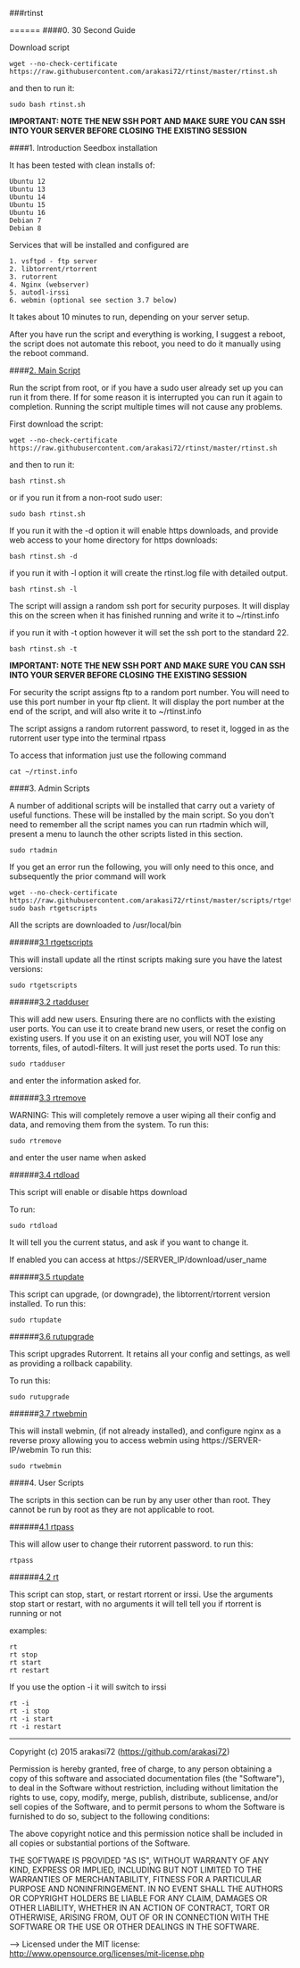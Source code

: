 ###rtinst
	
======
####0. 30 Second Guide

Download script

	wget --no-check-certificate https://raw.githubusercontent.com/arakasi72/rtinst/master/rtinst.sh

and then to run it:

	sudo bash rtinst.sh


**IMPORTANT: NOTE THE NEW SSH PORT AND MAKE SURE YOU CAN SSH INTO YOUR SERVER BEFORE CLOSING THE EXISTING SESSION**



####1. Introduction
Seedbox installation

It has been tested with clean installs of: 

	Ubuntu 12
	Ubuntu 13
	Ubuntu 14
	Ubuntu 15
	Ubuntu 16
	Debian 7
	Debian 8

Services that will be installed and configured are

	1. vsftpd - ftp server
	2. libtorrent/rtorrent
	3. rutorrent
	4. Nginx (webserver)
	5. autodl-irssi
	6. webmin (optional see section 3.7 below)

It takes about 10 minutes to run, depending on your server setup.

After you have run the script and everything is working, I suggest a reboot, the script does not automate this reboot, you need to do it manually using the reboot command.

####[2. Main Script](rtinst.sh)

Run the script from root, or if you have a sudo user already set up you can run it from there. If for some reason it is interrupted you can run it again to completion. Running the script multiple times will not cause any problems.

First download the script:

	wget --no-check-certificate https://raw.githubusercontent.com/arakasi72/rtinst/master/rtinst.sh

and then to run it:

	bash rtinst.sh

or if you run it from a non-root sudo user:

	sudo bash rtinst.sh

If you run it with the -d option it will enable https downloads, and provide web access to your home directory for https downloads:

	bash rtinst.sh -d

if you run it with -l option it will create the rtinst.log file with detailed output. 

	bash rtinst.sh -l


The script will assign a random ssh port for security purposes. It will display this on the screen when it has finished running and write it to ~/rtinst.info

if you run it with -t option however it will set the ssh port to the standard 22. 

	bash rtinst.sh -t

**IMPORTANT: NOTE THE NEW SSH PORT AND MAKE SURE YOU CAN SSH INTO YOUR SERVER BEFORE CLOSING THE EXISTING SESSION**

For security the script assigns ftp to a random port number. You will need to use this port number in your ftp client. It will display the port number at the end of the script, and will also write it to ~/rtinst.info

The script assigns a random rutorrent password, to reset it, logged in as the rutorrent user type into the terminal rtpass

To access that information just use the following command

	cat ~/rtinst.info

####3. Admin Scripts

A number of additional scripts will be installed that carry out a variety of useful functions. These will be installed by the main script. So you don't need to remember all the script names you can run rtadmin which will, present a menu to launch the other scripts listed in this section. 

	sudo rtadmin

If you get an error run the following, you will only need to this once, and subsequently the prior command will work

	wget --no-check-certificate https://raw.githubusercontent.com/arakasi72/rtinst/master/scripts/rtgetscripts
	sudo bash rtgetscripts
	
All the scripts are downloaded to /usr/local/bin

######[3.1 rtgetscripts](scripts/rtgetscripts)

This will install update all the rtinst scripts making sure you have the latest versions:

	sudo rtgetscripts


######[3.2 rtadduser](scripts/rtadduser)

This will add new users. Ensuring there are no conflicts with the existing user ports. You can use it to create brand new users, or reset the config on existing users. If you use it on an existing user, you will NOT lose any torrents, files, of autodl-filters. It will just reset the ports used.
To run this:

	sudo rtadduser
and enter the information asked for.

######[3.3 rtremove](scripts/rtremove)

WARNING: This will completely remove a user wiping all their config and data, and removing them from the system.
To run this:

	sudo rtremove

and enter the user name when asked

######[3.4 rtdload](scripts/rtdload)

This script will enable or disable https download

To run:

	sudo rtdload

It will tell you the current status, and ask if you want to change it.

If enabled you can access at https://SERVER_IP/download/user_name

######[3.5 rtupdate](scripts/rtupdate)

This script can upgrade, (or downgrade), the libtorrent/rtorrent version installed. To run this:

	sudo rtupdate

######[3.6 rutupgrade](scripts/rutupgrade)

This script upgrades Rutorrent. It retains all your config and settings, as well as providing a rollback capability.

To run this:

	sudo rutupgrade

######[3.7 rtwebmin](scripts/rtwebmin)

This will install webmin, (if not already installed), and configure nginx as a reverse proxy allowing you to access webmin using https://SERVER-IP/webmin
To run this:

	sudo rtwebmin

####4. User Scripts

The scripts in this section can be run by any user other than root. They cannot be run by root as they are not applicable to root.

######[4.1 rtpass](scripts/rtpass)

This will allow user to change their rutorrent password.
to run this:

	rtpass

######[4.2 rt](scripts/rt)

This script can stop, start, or restart rtorrent or irssi. Use the arguments stop start or restart, with no arguments it will tell tell you if rtorrent is running or not

examples: 

	rt
	rt stop
	rt start
	rt restart

If you use the option -i it will switch to irssi

 	rt -i
	rt -i stop
	rt -i start
	rt -i restart


-------------------------------------------------------------------------

 Copyright (c) 2015 arakasi72 (https://github.com/arakasi72)

Permission is hereby granted, free of charge, to any person obtaining a copy of this software and associated documentation files (the "Software"), to deal in the Software without restriction, including without limitation the rights to use, copy, modify, merge, publish, distribute, sublicense, and/or sell copies of the Software, and to permit persons to whom the Software is furnished to do so, subject to the following conditions: 

The above copyright notice and this permission notice shall be included in all copies or substantial portions of the Software. 

THE SOFTWARE IS PROVIDED "AS IS", WITHOUT WARRANTY OF ANY KIND, EXPRESS OR IMPLIED, INCLUDING BUT NOT LIMITED TO THE WARRANTIES OF MERCHANTABILITY, FITNESS FOR A PARTICULAR PURPOSE AND NONINFRINGEMENT. IN NO EVENT SHALL THE AUTHORS OR COPYRIGHT HOLDERS BE LIABLE FOR ANY CLAIM, DAMAGES OR OTHER LIABILITY, WHETHER IN AN ACTION OF CONTRACT, TORT OR OTHERWISE, ARISING FROM, OUT OF OR IN CONNECTION WITH THE SOFTWARE OR THE USE OR OTHER DEALINGS IN THE SOFTWARE.

 --> Licensed under the MIT license: http://www.opensource.org/licenses/mit-license.php
